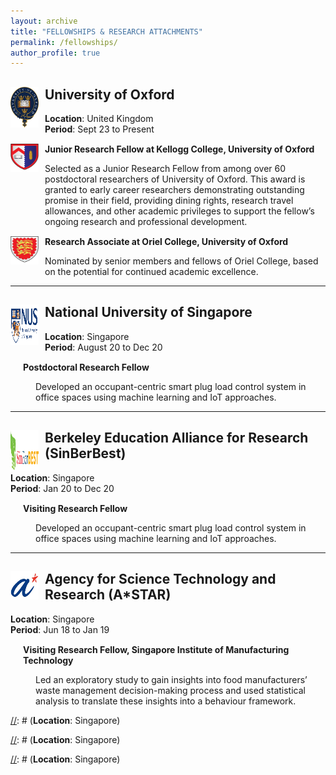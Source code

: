```yaml
---
layout: archive
title: "FELLOWSHIPS & RESEARCH ATTACHMENTS"
permalink: /fellowships/
author_profile: true
---
```

<div>
  <img align="left" width="45" height="65" src="/images/oxford-logo2.png" style="margin-right: 10px"> 
  <h2>University of Oxford</h2>
</div>

**Location**: United Kingdom<br>
**Period**: Sept 23 to Present<br>

<div style="margin-top: 15px;">
  <img align="left" width="45" height="45" src="/images/kellogg-logo.svg" style="margin-right: 10px"> 
  <strong>Junior Research Fellow at Kellogg College, University of Oxford </strong>
  <p style="margin-left: 55px;">
    Selected as a Junior Research Fellow from among over 60 postdoctoral researchers of University of Oxford. This award is granted
    to early career researchers demonstrating outstanding promise in their field, providing dining rights, research travel allowances,
    and other academic privileges to support the fellow’s ongoing research and professional development.
  </p>
</div>

<div style="margin-top: 15px;">
  <img align="left" width="45" height="45" src="/images/oriel-logo.png" style="margin-right: 10px"> 
  <strong>Research Associate at Oriel College, University of Oxford</strong>
  <p style="margin-left: 55px;">
    Nominated by senior members and fellows of Oriel College, based on the potential for continued academic excellence.
  </p>
</div>

---

<div>
  <img align="left" width="45" height="65" src="/images/nus-logo.png" style="margin-right: 10px"> 
  <h2>National University of Singapore</h2>
</div>

<strong>Location</strong>: Singapore<br>
<strong>Period</strong>: August 20 to Dec 20<br>

<div style="margin-left: 20px; margin-top: 15px;">
  <strong>Postdoctoral Research Fellow</strong>
  <p style="margin-left: 20px;">
    Developed an occupant-centric smart plug load control system in office spaces using machine learning and IoT approaches.
  </p>
</div>

---

<div>
  <img align="left" width="45" height="65" src="/images/sinberbest.jpg" style="margin-right: 10px"> 
  <h2>Berkeley Education Alliance for Research (SinBerBest)</h2>
</div>

<strong>Location</strong>: Singapore<br>
<strong>Period</strong>: Jan 20 to Dec 20<br>

<div style="margin-left: 20px; margin-top: 15px;">
  <strong>Visiting Research Fellow</strong>
  <p style="margin-left: 20px;">
    Developed an occupant-centric smart plug load control system in office spaces using machine learning and IoT approaches.
  </p>
</div>

---

<div>
  <img align="left" width="45" height="45" src="/images/astar.jpg" style="margin-right: 10px"> 
  <h2>Agency for Science Technology and Research (A*STAR)</h2>
</div>

<strong>Location</strong>: Singapore<br>
<strong>Period</strong>: Jun 18 to Jan 19<br>

<div style="margin-left: 20px; margin-top: 15px;">
  <strong>Visiting Research Fellow, Singapore Institute of Manufacturing Technology</strong>
  <p style="margin-left: 20px;">
    Led an exploratory study to gain insights into food manufacturers’ waste management decision-making process and used statistical analysis to translate these insights into a behaviour framework.
  </p>
</div>












[//]: # ()
[//]: # (<div>)

[//]: # (<img align="left" width="45" height="65" src="/images/sinberbest.jpg" style="margin-right: 10px"> )

[//]: # (<h2>)

[//]: # (National University of Singapore)

[//]: # (</h2> )

[//]: # (</div>)

[//]: # ()
[//]: # (**Location**: Singapore\)

[//]: # (**Period**: August 20 to Dec 20)

[//]: # ()
[//]: # (*Postdoctoral Research Fellow*)

[//]: # (* Developed an occupant-centric smart plug load control system in office spaces using machine learning and IoT approaches.)

[//]: # ()
[//]: # (---)

[//]: # ()
[//]: # (<div>)

[//]: # (<img align="left" width="45" height="65" src="/images/sinberbest.jpg" style="margin-right: 10px"> )

[//]: # (<h2>)

[//]: # (Berkeley Education Alliance for Research &#40;SinBerBest&#41;)

[//]: # (</h2> )

[//]: # (</div>)

[//]: # ()
[//]: # (**Location**: Singapore\)

[//]: # (**Period**: Jan 20 to Dec 20)

[//]: # ()
[//]: # (*Visiting Research Fellow*)

[//]: # (* Developed an occupant-centric smart plug load control system in office spaces using machine learning and IoT approaches.)

[//]: # ()
[//]: # (---)

[//]: # ()
[//]: # (<div>)

[//]: # (<img align="left" width="45" height="45" src="/images/astar.jpg" style="margin-right: 10px"> )

[//]: # (<h2>)

[//]: # (Agency for Science Technology and Research &#40;A*STAR&#41;)

[//]: # (</h2> )

[//]: # (</div>)

[//]: # ()
[//]: # (**Location**: Singapore\)

[//]: # (**Period**: Jun 18 to Jan 19)

[//]: # ()
[//]: # (*Visiting Research Fellow, Singapore Institute of Manufacturing Technology*)

[//]: # (* Led an exploratory study to gain insights into food manufacturers’ waste management decision-making )

[//]: # (process and used statistical analysis to translate these insights into a behaviour framework.)
